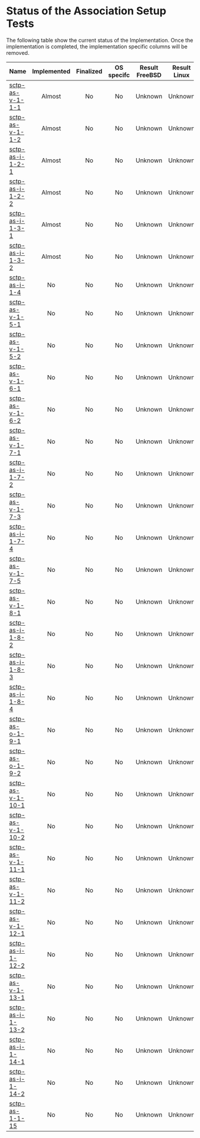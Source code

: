 # Status of the Association Setup Tests

The following table show the current status of the Implementation. Once the implementation is completed, the implementation specific columns will be removed.

| Name                                    | Implemented | Finalized | OS specifc | Result FreeBSD | Result Linux |
|:----------------------------------------|:-----------:|:---------:|:----------:|:--------------:|:------------:|
|[sctp-as-v-1-1-1](sctp-as-v-1-1-1.pkt)   | Almost      | No        | No         | Unknown        | Unknown      |
|[sctp-as-v-1-1-2](sctp-as-v-1-1-2.pkt)   | Almost      | No        | No         | Unknown        | Unknown      |
|[sctp-as-i-1-2-1](sctp-as-i-1-2-1.pkt)   | Almost     | No        | No         | Unknown        | Unknown      |
|[sctp-as-i-1-2-2](sctp-as-i-1-2-2.pkt)   | Almost      | No        | No         | Unknown        | Unknown      |
|[sctp-as-i-1-3-1](sctp-as-i-1-3-1.pkt)   | Almost      | No        | No         | Unknown        | Unknown      |
|[sctp-as-i-1-3-2](sctp-as-i-1-3-2.pkt)   | Almost      | No        | No         | Unknown        | Unknown      |
|[sctp-as-i-1-4](sctp-as-i-1-4.pkt)       | No          | No        | No         | Unknown        | Unknown      |
|[sctp-as-v-1-5-1](sctp-as-v-1-5-1.pkt)   | No          | No        | No         | Unknown        | Unknown      |
|[sctp-as-v-1-5-2](sctp-as-v-1-5-2.pkt)   | No          | No        | No         | Unknown        | Unknown      |
|[sctp-as-v-1-6-1](sctp-as-v-1-6-1.pkt)   | No          | No        | No         | Unknown        | Unknown      |
|[sctp-as-v-1-6-2](sctp-as-v-1-6-2.pkt)   | No          | No        | No         | Unknown        | Unknown      |
|[sctp-as-v-1-7-1](sctp-as-v-1-7-1.pkt)   | No          | No        | No         | Unknown        | Unknown      |
|[sctp-as-i-1-7-2](sctp-as-i-1-7-2.pkt)   | No          | No        | No         | Unknown        | Unknown      |
|[sctp-as-v-1-7-3](sctp-as-v-1-7-3.pkt)   | No          | No        | No         | Unknown        | Unknown      |
|[sctp-as-i-1-7-4](sctp-as-i-1-7-4.pkt)   | No          | No        | No         | Unknown        | Unknown      |
|[sctp-as-v-1-7-5](sctp-as-v-1-7-5.pkt)   | No          | No        | No         | Unknown        | Unknown      |
|[sctp-as-v-1-8-1](sctp-as-v-1-8-1.pkt)   | No          | No        | No         | Unknown        | Unknown      |
|[sctp-as-i-1-8-2](sctp-as-i-1-8-2.pkt)   | No          | No        | No         | Unknown        | Unknown      |
|[sctp-as-i-1-8-3](sctp-as-i-1-8-3.pkt)   | No          | No        | No         | Unknown        | Unknown      |
|[sctp-as-i-1-8-4](sctp-as-i-1-8-4.pkt)   | No          | No        | No         | Unknown        | Unknown      |
|[sctp-as-o-1-9-1](sctp-as-o-1-9-1.pkt)   | No          | No        | No         | Unknown        | Unknown      |
|[sctp-as-o-1-9-2](sctp-as-o-1-9-2.pkt)   | No          | No        | No         | Unknown        | Unknown      |
|[sctp-as-v-1-10-1](sctp-as-v-1-10-1.pkt) | No          | No        | No         | Unknown        | Unknown      |
|[sctp-as-v-1-10-2](sctp-as-v-1-10-2.pkt) | No          | No        | No         | Unknown        | Unknown      |
|[sctp-as-v-1-11-1](sctp-as-v-1-11-1.pkt) | No          | No        | No         | Unknown        | Unknown      |
|[sctp-as-v-1-11-2](sctp-as-v-1-11-2.pkt) | No          | No        | No         | Unknown        | Unknown      |
|[sctp-as-v-1-12-1](sctp-as-v-1-12-1.pkt) | No          | No        | No         | Unknown        | Unknown      |
|[sctp-as-i-1-12-2](sctp-as-i-1-12-2.pkt) | No          | No        | No         | Unknown        | Unknown      |
|[sctp-as-v-1-13-1](sctp-as-v-1-13-1.pkt) | No          | No        | No         | Unknown        | Unknown      |
|[sctp-as-i-1-13-2](sctp-as-i-1-13-2.pkt) | No          | No        | No         | Unknown        | Unknown      |
|[sctp-as-i-1-14-1](sctp-as-i-1-14-1.pkt) | No          | No        | No         | Unknown        | Unknown      |
|[sctp-as-i-1-14-2](sctp-as-i-1-14-2.pkt) | No          | No        | No         | Unknown        | Unknown      |
|[sctp-as-1-1-15](sctp-as-1-1-15.pkt)     | No          | No        | No         | Unknown        | Unknown      |
